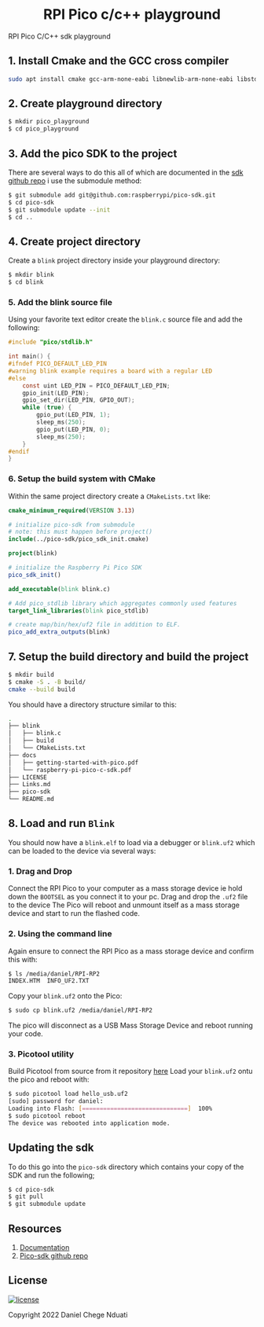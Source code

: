 <h1 align="center">RPI Pico c/c++ playground</h1>

RPI Pico C/C++ sdk playground

## 1. Install Cmake and the GCC cross compiler

```bash
sudo apt install cmake gcc-arm-none-eabi libnewlib-arm-none-eabi libstdc++-arm-none-eabi-newlib
```

## 2. Create playground directory
```bash
$ mkdir pico_playground
$ cd pico_playground
```

## 3. Add the pico SDK to the project
There are several ways to do this all of which are documented in the [sdk github repo](https://github.com/raspberrypi/pico-sdk) i use the submodule method:
```bash
$ git submodule add git@github.com:raspberrypi/pico-sdk.git
$ cd pico-sdk
$ git submodule update --init
$ cd ..
```

## 4. Create project directory
Create a `blink` project directory inside your playground directory:
```bash
$ mkdir blink
$ cd blink
```

### 5. Add the blink source file
Using your favorite text editor create the `blink.c` source file and add the following:
```c
#include "pico/stdlib.h"

int main() {
#ifndef PICO_DEFAULT_LED_PIN
#warning blink example requires a board with a regular LED
#else
    const uint LED_PIN = PICO_DEFAULT_LED_PIN;
    gpio_init(LED_PIN);
    gpio_set_dir(LED_PIN, GPIO_OUT);
    while (true) {
        gpio_put(LED_PIN, 1);
        sleep_ms(250);
        gpio_put(LED_PIN, 0);
        sleep_ms(250);
    }
#endif
}
```
### 6. Setup the build system with CMake
Within the same project directory create a `CMakeLists.txt` like:
```cmake
cmake_minimum_required(VERSION 3.13)

# initialize pico-sdk from submodule
# note: this must happen before project()
include(../pico-sdk/pico_sdk_init.cmake)

project(blink)

# initialize the Raspberry Pi Pico SDK
pico_sdk_init()

add_executable(blink blink.c)

# Add pico_stdlib library which aggregates commonly used features
target_link_libraries(blink pico_stdlib)

# create map/bin/hex/uf2 file in addition to ELF.
pico_add_extra_outputs(blink)
```

## 7. Setup the build directory and build the project
```bash
$ mkdir build
$ cmake -S . -B build/
cmake --build build
```
You should have a directory structure similar to this:
```bash
.
├── blink
│   ├── blink.c
│   ├── build
│   └── CMakeLists.txt
├── docs
│   ├── getting-started-with-pico.pdf
│   └── raspberry-pi-pico-c-sdk.pdf
├── LICENSE
├── Links.md
├── pico-sdk
└── README.md
```
## 8. Load and run `Blink`
You should now have a `blink.elf` to load via a debugger or `blink.uf2` which can be loaded to 
the device via several ways:

### 1. Drag and Drop
Connect the RPI Pico to your computer as a mass storage device ie hold down 
the `BOOTSEL` as you connect it to your pc. Drag and drop the `.uf2` file to the device
The Pico will reboot and unmount itself as a mass storage device and start to run the flashed code.

### 2. Using the command line
Again ensure to connect the RPI Pico as a mass storage device and confirm this with:
```bash
$ ls /media/daniel/RPI-RP2
INDEX.HTM  INFO_UF2.TXT
```
Copy your `blink.uf2` onto the Pico:
```bash
$ sudo cp blink.uf2 /media/daniel/RPI-RP2
```
The pico will disconnect as a USB Mass Storage Device and reboot running your code.


### 3. Picotool utility
Build Picotool from source from it repository [here](https://github.com/raspberrypi/picotool.git)
Load your `blink.uf2` ontu the pico and reboot with:
```bash
$ sudo picotool load hello_usb.uf2
[sudo] password for daniel: 
Loading into Flash: [==============================]  100%
$ sudo picotool reboot            
The device was rebooted into application mode.
```


## Updating the sdk
To do this go into the `pico-sdk` directory which contains your copy of the SDK and run the following;
```bash
$ cd pico-sdk
$ git pull
$ git submodule update
```

## <b>Resources</b>
1. [Documentation](https://datasheets.raspberrypi.com/pico/raspberry-pi-pico-c-sdk.pdf)
2. [Pico-sdk github repo](https://github.com/raspberrypi/pico-sdk)

## <b>License</b>
[![license](https://img.shields.io/github/license/mashape/apistatus.svg?style=for-the-badge)](LICENSE)

Copyright 2022 Daniel Chege Nduati
